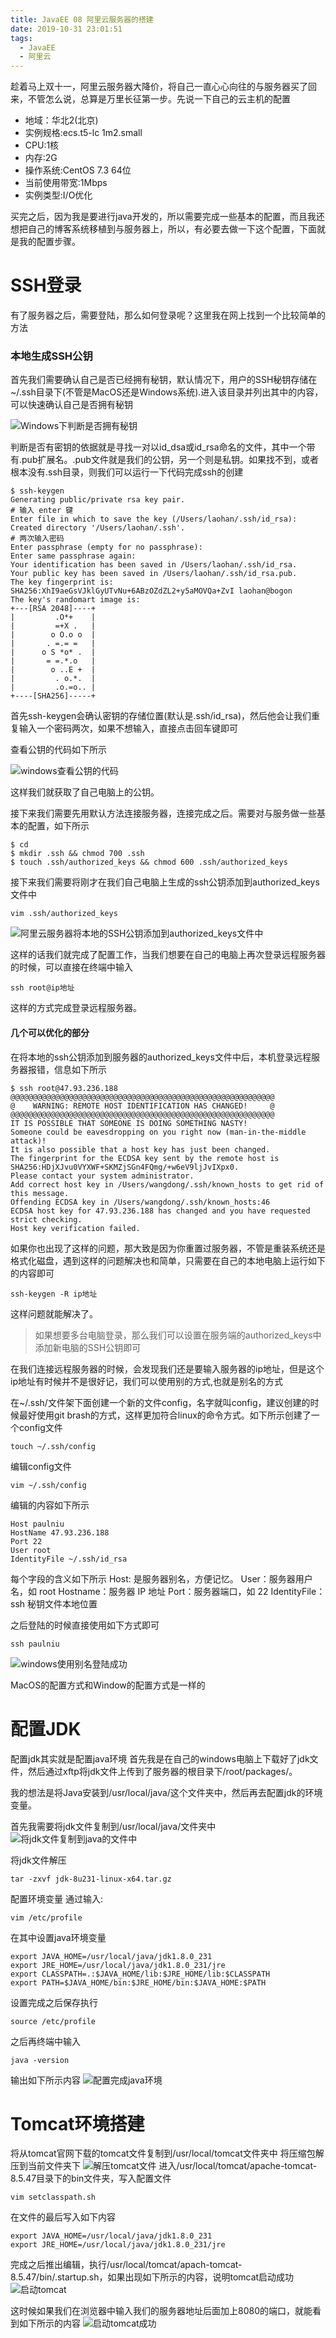 ```yaml
---
title: JavaEE 08 阿里云服务器的搭建
date: 2019-10-31 23:01:51
tags:
  - JavaEE
  - 阿里云
---
```


趁着马上双十一，阿里云服务器大降价，将自己一直心心向往的与服务器买了回来，不管怎么说，总算是万里长征第一步。先说一下自己的云主机的配置

<!--more-->

- 地域：华北2(北京)
- 实例规格:ecs.t5-lc 1m2.small
- CPU:1核
- 内存:2G
- 操作系统:CentOS 7.3 64位
- 当前使用带宽:1Mbps
- 实例类型:I/O优化

买完之后，因为我是要进行java开发的，所以需要完成一些基本的配置，而且我还想把自己的博客系统移植到与服务器上，所以，有必要去做一下这个配置，下面就是我的配置步骤。

# SSH登录
有了服务器之后，需要登陆，那么如何登录呢？这里我在网上找到一个比较简单的方法

### 本地生成SSH公钥
首先我们需要确认自己是否已经拥有秘钥，默认情况下，用户的SSH秘钥存储在~/.ssh目录下(不管是MacOS还是Windows系统).进入该目录并列出其中的内容，可以快速确认自己是否拥有秘钥

![Windows下判断是否拥有秘钥](/assets/JavaEE/ecs_01.png)

判断是否有密钥的依据就是寻找一对以id_dsa或id_rsa命名的文件，其中一个带有.pub扩展名。.pub文件就是我们的公钥，另一个则是私钥。如果找不到，或者根本没有.ssh目录，则我们可以运行一下代码完成ssh的创建

```
$ ssh-keygen
Generating public/private rsa key pair.
# 输入 enter 键
Enter file in which to save the key (/Users/laohan/.ssh/id_rsa):
Created directory '/Users/laohan/.ssh'.
# 两次输入密码
Enter passphrase (empty for no passphrase):
Enter same passphrase again:
Your identification has been saved in /Users/laohan/.ssh/id_rsa.
Your public key has been saved in /Users/laohan/.ssh/id_rsa.pub.
The key fingerprint is:
SHA256:XhI9aeGsVJklGyUTvNu+6ABzOZdZL2+y5aMOVQa+ZvI laohan@bogon
The key's randomart image is:
+---[RSA 2048]----+
|         .O*+    |
|         =+X .   |
|        o O.o o  |
|       . =.= =   |
|      o S *o* .  |
|       = =.*.o   |
|        o ..E +  |
|         . o.*.  |
|         .o.=o.. |
+----[SHA256]-----+
```

首先ssh-keygen会确认密钥的存储位置(默认是.ssh/id_rsa)，然后他会让我们重复输入一个密码两次，如果不想输入，直接点击回车键即可

查看公钥的代码如下所示

![windows查看公钥的代码](/assets/JavaEE/ecs_02.png)

这样我们就获取了自己电脑上的公钥。

接下来我们需要先用默认方法连接服务器，连接完成之后。需要对与服务做一些基本的配置，如下所示

```
$ cd
$ mkdir .ssh && chmod 700 .ssh
$ touch .ssh/authorized_keys && chmod 600 .ssh/authorized_keys
```

接下来我们需要将刚才在我们自己电脑上生成的ssh公钥添加到authorized_keys文件中
```
vim .ssh/authorized_keys
```

![阿里云服务器将本地的SSH公钥添加到authorized_keys文件中](/assets/JavaEE/ecs_03.png)

这样的话我们就完成了配置工作，当我们想要在自己的电脑上再次登录远程服务器的时候，可以直接在终端中输入
```
ssh root@ip地址
```
这样的方式完成登录远程服务器。

#### 几个可以优化的部分
在将本地的ssh公钥添加到服务器的authorized_keys文件中后，本机登录远程服务器报错，信息如下所示
```
$ ssh root@47.93.236.188
@@@@@@@@@@@@@@@@@@@@@@@@@@@@@@@@@@@@@@@@@@@@@@@@@@@@@@@@@@@
@    WARNING: REMOTE HOST IDENTIFICATION HAS CHANGED!     @
@@@@@@@@@@@@@@@@@@@@@@@@@@@@@@@@@@@@@@@@@@@@@@@@@@@@@@@@@@@
IT IS POSSIBLE THAT SOMEONE IS DOING SOMETHING NASTY!
Someone could be eavesdropping on you right now (man-in-the-middle attack)!
It is also possible that a host key has just been changed.
The fingerprint for the ECDSA key sent by the remote host is
SHA256:HDjXJvu0VYXWF+SKMZjSGn4FQmg/+w6eV9ljJvIXpx0.
Please contact your system administrator.
Add correct host key in /Users/wangdong/.ssh/known_hosts to get rid of this message.
Offending ECDSA key in /Users/wangdong/.ssh/known_hosts:46
ECDSA host key for 47.93.236.188 has changed and you have requested strict checking.
Host key verification failed.
```
如果你也出现了这样的问题，那大致是因为你重置过服务器，不管是重装系统还是格式化磁盘，遇到这样的问题解决也和简单，只需要在自己的本地电脑上运行如下的内容即可
```
ssh-keygen -R ip地址
```
这样问题就能解决了。

> 如果想要多台电脑登录，那么我们可以设置在服务端的authorized_keys中添加新电脑的SSH公钥即可

在我们连接远程服务器的时候，会发现我们还是要输入服务器的ip地址，但是这个ip地址有时候并不是很好记，我们可以使用别的方式,也就是别名的方式

在~/.ssh/文件架下面创建一个新的文件config，名字就叫config，建议创建的时候最好使用git brash的方式，这样更加符合linux的命令方式。如下所示创建了一个config文件
```
touch ~/.ssh/config
```
编辑config文件
```
vim ~/.ssh/config
```

编辑的内容如下所示
```
Host paulniu
HostName 47.93.236.188
Port 22
User root
IdentityFile ~/.ssh/id_rsa
```

每个字段的含义如下所示
Host: 是服务器别名，方便记忆。
User：服务器用户名，如 root
Hostname：服务器 IP 地址
Port：服务器端口，如 22
IdentityFile：ssh 秘钥文件本地位置

之后登陆的时候直接使用如下方式即可
```
ssh paulniu
```
![windows使用别名登陆成功](/assets/JavaEE/ecs_04.png)

MacOS的配置方式和Window的配置方式是一样的

# 配置JDK
配置jdk其实就是配置java环境
首先我是在自己的windows电脑上下载好了jdk文件，然后通过xftp将jdk文件上传到了服务器的根目录下/root/packages/。

我的想法是将Java安装到/usr/local/java/这个文件夹中，然后再去配置jdk的环境变量。

首先我需要将jdk文件复制到/usr/local/java/文件夹中
![将jdk文件复制到java的文件中](/assets/JavaEE/ecs_05.png)

将jdk文件解压
```
tar -zxvf jdk-8u231-linux-x64.tar.gz
```
配置环境变量
通过输入:
```
vim /etc/profile
```
在其中设置java环境变量
```
export JAVA_HOME=/usr/local/java/jdk1.8.0_231
export JRE_HOME=/usr/local/java/jdk1.8.0_231/jre
export CLASSPATH=.:$JAVA_HOME/lib:$JRE_HOME/lib:$CLASSPATH
export PATH=$JAVA_HOME/bin:$JRE_HOME/bin:$JAVA_HOME:$PATH
```

设置完成之后保存执行
```
source /etc/profile
```
之后再终端中输入
```
java -version
```
输出如下所示内容
![配置完成java环境](/assets/JavaEE/ecs_06.png)

# Tomcat环境搭建
将从tomcat官网下载的tomcat文件复制到/usr/local/tomcat文件夹中
将压缩包解压到当前文件夹下
![解压tomcat文件](/assets/JavaEE/ecs_07.png)
进入/usr/local/tomcat/apache-tomcat-8.5.47目录下的bin文件夹，写入配置文件
```
vim setclasspath.sh
```
在文件的最后写入如下内容
```
export JAVA_HOME=/usr/local/java/jdk1.8.0_231
export JRE_HOME=/usr/local/java/jdk1.8.0_231/jre
```
完成之后推出编辑，执行/usr/local/tomcat/apach-tomcat-8.5.47/bin/.startup.sh，如果出现如下所示的内容，说明tomcat启动成功
![启动tomcat](/assets/JavaEE/ecs_08.png)

这时候如果我们在浏览器中输入我们的服务器地址后面加上8080的端口，就能看到如下所示的内容
![启动tomcat成功](/assets/JavaEE/)